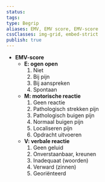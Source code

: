 ```yaml
---
status: 
tags: 
type: Begrip
aliases: EMV, EMV score, EMV-score
cssClasses: img-grid, embed-strict
publish: true
---
```


- **EMV-score**
    - **E: ogen open**
        1. Niet
        2. Bij pijn
        3. Bij aanspreken
        4. Spontaan
    - **M: motorische reactie**
        1. Geen reactie
        2. Pathologisch strekken pijn
        3. Pathologisch buigen pijn
        4. Normaal buigen pijn
        5. Localiseren pijn
        6. Opdracht uitvoeren
    - **V: verbale reactie**
        1. Geen geluid
        2. Onverstaanbaar, kreunen
        3. Inadequaat (woorden)
        4. Verward (zinnen)
        5. Georiënteerd